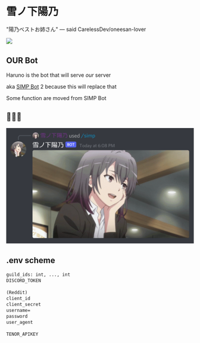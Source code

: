 # 雪ノ下陽乃

"陽乃ベストお姉さん" — said CarelessDev/oneesan-lover

![](https://c.tenor.com/ceojyowWu0oAAAAC/haruno-yukinoshita-oregairu.gif)

## OUR Bot

Haruno is the bot that will serve _our_ server

aka [SIMP Bot](https://github.com/CarelessDev/SIMP-Bot/) 2 because this will replace that

Some function are moved from SIMP Bot

## 💛💛💛

![](./assets/Screenshot1.png)

## .env scheme

```
guild_ids: int, ..., int
DISCORD_TOKEN

(Reddit)
client_id
client_secret
username=
password
user_agent

TENOR_APIKEY
```
